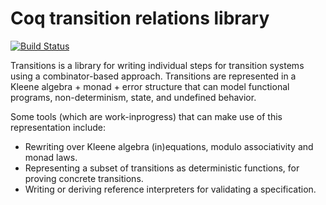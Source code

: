 # Coq transition relations library

[![Build Status](https://travis-ci.com/tchajed/coq-transitions.svg?branch=master)](https://travis-ci.com/tchajed/coq-transitions)

Transitions is a library for writing individual steps for transition systems using a combinator-based approach. Transitions are represented in a Kleene algebra + monad + error structure that can model functional programs, non-determinism, state, and undefined behavior.

Some tools (which are work-inprogress) that can make use of this representation include:

* Rewriting over Kleene algebra (in)equations, modulo associativity and monad laws.
* Representing a subset of transitions as deterministic functions, for proving
  concrete transitions.
* Writing or deriving reference interpreters for validating a specification.
